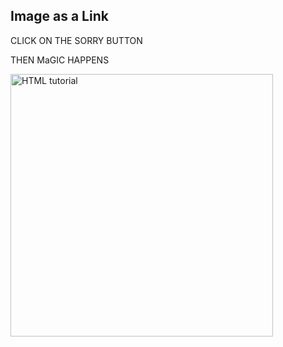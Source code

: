 <!DOCTYPE html>
<html>
<body>

<h2>Image as a Link</h2>

<p>CLICK ON THE SORRY BUTTON </p>
  <p>THEN MaGIC HAPPENS</p> 

<a href="https://parikshit-hub.github.io/Ok/"><img src="https://i.imgur.com/mDhTpr8.jpeg" alt="HTML tutorial" style="width:420px;height:420px;"></a>

</body>
</html>
